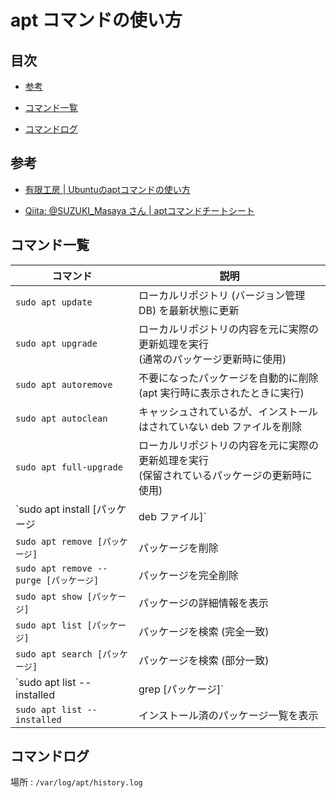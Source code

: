 # apt コマンドの使い方


## 目次

- [参考](#references)

- [コマンド一覧](#cmd_list)

- [コマンドログ](#cmd_log)


## <a id="references"></a> 参考

- [有限工房 | Ubuntuのaptコマンドの使い方](https://ygkb.jp/5393)

- [Qiita: @SUZUKI_Masaya さん | aptコマンドチートシート](https://qiita.com/SUZUKI_Masaya/items/1fd9489e631c78e5b007)


## <a id="cmd_list"></a> コマンド一覧

コマンド | 説明
---|---
`sudo apt update` | ローカルリポジトリ (バージョン管理 DB) を最新状態に更新
`sudo apt upgrade` | ローカルリポジトリの内容を元に実際の更新処理を実行<br>(通常のパッケージ更新時に使用)
`sudo apt autoremove` | 不要になったパッケージを自動的に削除<br>(apt 実行時に表示されたときに実行)
`sudo apt autoclean` | キャッシュされているが、インストールはされていない deb ファイルを削除
`sudo apt full-upgrade` | ローカルリポジトリの内容を元に実際の更新処理を実行<br>(保留されているパッケージの更新時に使用)
`sudo apt install [パッケージ | deb ファイル]` | パッケージや deb ファイルをインストール
`sudo apt remove [パッケージ]` | パッケージを削除
`sudo apt remove --purge [パッケージ]` | パッケージを完全削除
`sudo apt show [パッケージ]` | パッケージの詳細情報を表示
`sudo apt list [パッケージ]` | パッケージを検索 (完全一致)
`sudo apt search [パッケージ]` | パッケージを検索 (部分一致)
`sudo apt list --installed | grep [パッケージ]` | パッケージを検索 (部分一致)
`sudo apt list --installed` | インストール済のパッケージ一覧を表示


## <a id="cmd_log"></a> コマンドログ

場所 : `/var/log/apt/history.log`

